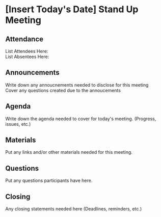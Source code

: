 # [Insert Today's Date] Stand Up Meeting

## Attendance
List Attendees Here:\
List Absentees Here:

## Announcements
Write down any annoucnements needed to disclose for this meeting\
Cover any questions created due to the annoucements

## Agenda
Write down the agenda needed to cover for today's meeting. (Progress, issues, etc.)

## Materials
Put any links and/or other materials needed for this meeting.

## Questions
Put any questions participants have here.

## Closing 
Any closing statements needed here (Deadlines, reminders, etc.)
